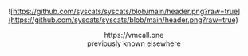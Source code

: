 ![https://github.com/syscats/syscats/blob/main/header.png?raw=true](https://github.com/syscats/syscats/blob/main/header.png?raw=true)

<div align="center">
https://vmcall.one<br>
previously known elsewhere
</div>
